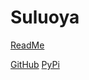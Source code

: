 # Suluoya

[ReadMe](https://www.wolai.com/suluoya/qctn96iZkw9pv6fwshiGeZ?theme=light)


[GitHub](https://github1s.com/Su-luoya/Suluoya)   [PyPi](https://pypi.org/project/Suluoya/)

